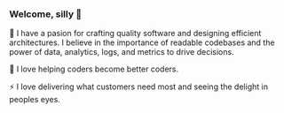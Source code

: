 ### Welcome, silly 👋

🌱 I have a pasion for crafting quality software and designing efficient architectures. I believe in the importance of readable codebases and the power of data, analytics, logs, and metrics to drive decisions. 

💬 I love helping coders become better coders. 

⚡ I love delivering what customers need most and seeing the delight in peoples eyes.


<!---
- 🔭 I’m currently working on ...
- 🌱 I’m currently learning ...
- 👯 I’m looking to collaborate on ...
- 🤔 I’m looking for help with ...
- 💬 Ask me about ...
- 📫 How to reach me: ...
- ⚡ Fun fact: ...
--->
